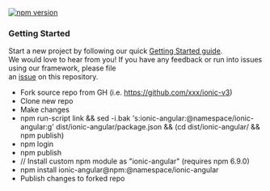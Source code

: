 [![npm version](https://badge.fury.io/js/ionic-angular.svg)](https://badge.fury.io/js/ionic-angular)  
  
### Getting Started  
  
Start a new project by following our quick [Getting Started guide](https://ionicframework.com/getting-started/).  
We would love to hear from you! If you have any feedback or run into issues using our framework, please file  
an [issue](https://github.com/ionic-team/ionic-v3/issues/new) on this repository.  
  
* Fork source repo from GH (i.e. https://github.com/xxx/ionic-v3)
* Clone new repo
* Make changes
* npm run-script link && sed -i.bak 's:ionic-angular:@namespace/ionic-angular:g' dist/ionic-angular/package.json && (cd dist/ionic-angular/ && npm publish)
* npm login
* npm publish
* // Install custom npm module as "ionic-angular" (requires npm 6.9.0)
* npm install ionic-angular@npm:@namespace/ionic-angular
* Publish changes to forked repo

